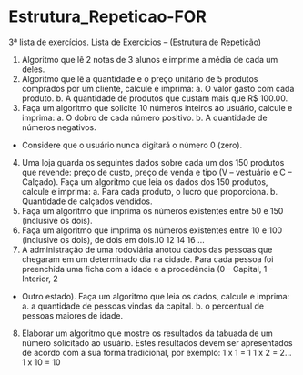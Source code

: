 # Estrutura_Repeticao-FOR
3ª lista de exercícios.
Lista de Exercícios – (Estrutura de Repetição)

1) Algoritmo que lê 2 notas de 3 alunos e imprime a média de cada um deles.
2) Algoritmo que lê a quantidade e o preço unitário de 5 produtos comprados
por um cliente, calcule e imprima:
a. O valor gasto com cada produto.
b. A quantidade de produtos que custam mais que R$ 100.00.
3) Faça um algoritmo que solicite 10 números inteiros ao usuário, calcule e
imprima:
a. O dobro de cada número positivo.
b. A quantidade de números negativos.
* Considere que o usuário nunca digitará o número 0 (zero).
4) Uma loja guarda os seguintes dados sobre cada um dos 150 produtos que
revende: preço de custo, preço de venda e tipo (V – vestuário e C –
Calçado). Faça um algoritmo que leia os dados dos 150 produtos, calcule e
imprima:
a. Para cada produto, o lucro que proporciona.
b. Quantidade de calçados vendidos.
5) Faça um algoritmo que imprima os números existentes entre 50 e 150
(inclusive os dois).
6) Faça um algoritmo que imprima os números existentes entre 10 e 100
(inclusive os dois), de dois em dois.10 12 14 16 ...
7) A administração de uma rodoviária anotou dados das pessoas que
chegaram em um determinado dia na cidade. Para cada pessoa foi
preenchida uma ficha com a idade e a procedência (0 - Capital, 1 - Interior, 2
- Outro estado).
Faça um algoritmo que leia os dados, calcule e imprima:
a. a quantidade de pessoas vindas da capital.
b. o percentual de pessoas maiores de idade.
8) Elaborar um algoritmo que mostre os resultados da tabuada de um número
solicitado ao usuário. Estes resultados devem ser apresentados de acordo
com a sua forma tradicional, por exemplo:
1 x 1 = 1
1 x 2 = 2...
1 x 10 = 10
